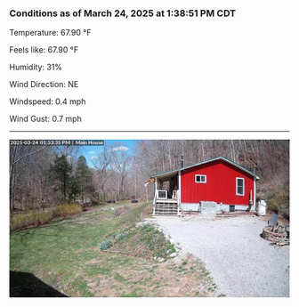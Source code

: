 ### Conditions as of March 24, 2025 at 1:38:51 PM CDT 

Temperature: 67.90 &deg;F

Feels like: 67.90 &deg;F

Humidity: 31%

Wind Direction: NE

Windspeed: 0.4 mph

Wind Gust: 0.7 mph

---

<img src="./images/latest.jpeg"/>

